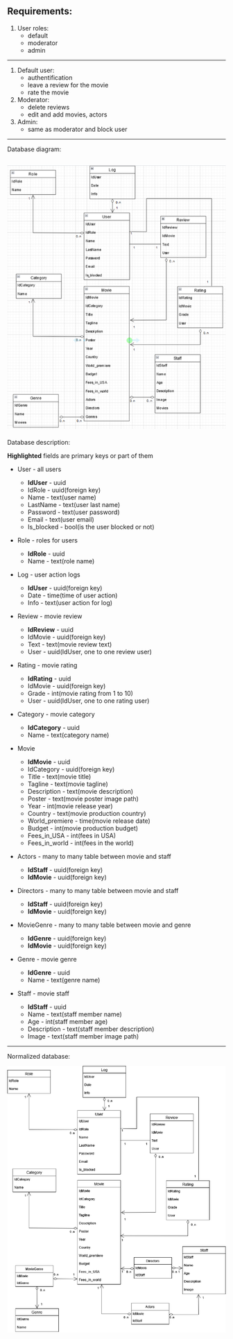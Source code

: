 ## Requirements:
1. User roles:
   - default
   - moderator
   - admin
---
1. Default user:
   - authentification
   - leave a review for the movie
   - rate the movie
2. Moderator:
   - delete reviews
   - edit and add movies, actors
3. Admin:
   - same as moderator and block user
---
Database diagram:

![alt text](Pictures/diagram.png)
---
Database description:

**Highlighted** fields are primary keys or part of them

- User - all users
   - **IdUser** - uuid
   - IdRole - uuid(foreign key)
   - Name - text(user name)
   - LastName - text(user last name)
   - Password - text(user password)
   - Email - text(user email)
   - Is_blocked - bool(is the user blocked or not)

- Role - roles for users
   - **IdRole** - uuid
   - Name - text(role name)
- Log - user action logs
   - **IdUser** - uuid(foreign key)
   - Date - time(time of user action)
   - Info - text(user action for log)

- Review - movie review
   - **IdReview** - uuid
   - IdMovie - uuid(foreign key)
   - Text - text(movie review text)
   - User - uuid(IdUser, one to one review user)

- Rating - movie rating
   - **IdRating** - uuid
   - IdMovie - uuid(foreign key)
   - Grade - int(movie rating from 1 to 10)
   - User - uuid(IdUser, one to one rating user)

- Category - movie category
   - **IdCategory** - uuid
   - Name - text(category name)

- Movie
   - **IdMovie** - uuid
   - IdCategory - uuid(foreign key)
   - Title - text(movie title)
   - Tagline - text(movie tagline)
   - Description - text(movie description)
   - Poster - text(movie poster image path)
   - Year - int(movie release year)
   - Country - text(movie production country)
   - World_premiere - time(movie release date)
   - Budget - int(movie production budget)
   - Fees_in_USA - int(fees in USA)
   - Fees_in_world - int(fees in the world)

- Actors - many to many table between movie and staff
   - **IdStaff** - uuid(foreign key)
   - **IdMovie** - uuid(foreign key)

- Directors - many to many table between movie and staff
   - **IdStaff** - uuid(foreign key)
   - **IdMovie** - uuid(foreign key)

- MovieGenre - many to many table between movie and genre
   - **IdGenre** - uuid(foreign key)
   - **IdMovie** - uuid(foreign key)

- Genre - movie genre
   - **IdGenre** - uuid
   - Name - text(genre name)

- Staff - movie staff
   - **IdStaff** - uuid
   - Name - text(staff member name)
   - Age - int(staff member age)
   - Description - text(staff member description)
   - Image - text(staff member image path)
---
Normalized database:

![alt text](Pictures/normalized.png)

